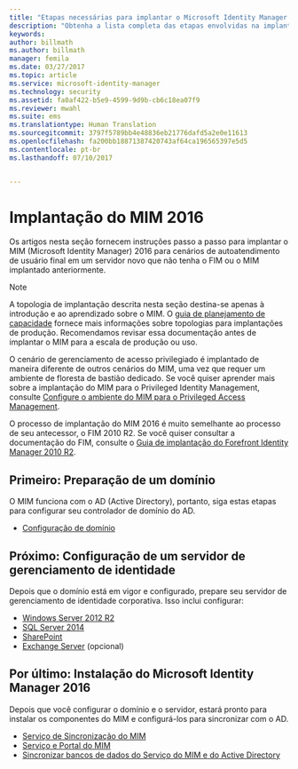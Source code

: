 ```yaml
---
title: "Etapas necessárias para implantar o Microsoft Identity Manager 2016 | Microsoft Docs"
description: "Obtenha a lista completa das etapas envolvidas na implantação do Microsoft Identity Manager 2016, da preparação do ambiente à configuração dos portais."
keywords: 
author: billmath
ms.author: billmath
manager: femila
ms.date: 03/27/2017
ms.topic: article
ms.service: microsoft-identity-manager
ms.technology: security
ms.assetid: fa0af422-b5e9-4599-9d9b-cb6c18ea07f9
ms.reviewer: mwahl
ms.suite: ems
ms.translationtype: Human Translation
ms.sourcegitcommit: 3797f5789bb4e48836eb21776dafd5a2e0e11613
ms.openlocfilehash: fa200bb18871387420743af64ca196565397e5d5
ms.contentlocale: pt-br
ms.lasthandoff: 07/10/2017


---
```


<a id="deploy-mim-2016" class="xliff"></a>
# Implantação do MIM 2016
Os artigos nesta seção fornecem instruções passo a passo para implantar o MIM (Microsoft Identity Manager) 2016 para cenários de autoatendimento de usuário final em um servidor novo que não tenha o FIM ou o MIM implantado anteriormente.

> [!NOTE]
> A topologia de implantação descrita nesta seção destina-se apenas à introdução e ao aprendizado sobre o MIM.  O [guia de planejamento de capacidade](capacity-planning-guide.md) fornece mais informações sobre topologias para implantações de produção.  Recomendamos revisar essa documentação antes de implantar o MIM para a escala de produção ou uso.

O cenário de gerenciamento de acesso privilegiado é implantado de maneira diferente de outros cenários do MIM, uma vez que requer um ambiente de floresta de bastião dedicado.  Se você quiser aprender mais sobre a implantação do MIM para o Privileged Identity Management, consulte [Configure o ambiente do MIM para o Privileged Access Management](./pam/configuring-mim-environment-for-pam.md).

O processo de implantação do MIM 2016 é muito semelhante ao processo de seu antecessor, o FIM 2010 R2. Se você quiser consultar a documentação do FIM, consulte o [Guia de implantação do Forefront Identity Manager 2010 R2](https://technet.microsoft.com/library/jj134310).

<a id="first-prepare-a-domain" class="xliff"></a>
## Primeiro: Preparação de um domínio
O MIM funciona com o AD (Active Directory), portanto, siga estas etapas para configurar seu controlador de domínio do AD.
- [Configuração de domínio](preparing-domain.md)

<a id="next-prepare-an-identity-management-server" class="xliff"></a>
## Próximo: Configuração de um servidor de gerenciamento de identidade
Depois que o domínio está em vigor e configurado, prepare seu servidor de gerenciamento de identidade corporativa. Isso inclui configurar:
- [Windows Server 2012 R2](prepare-server-ws2012r2.md)
- [SQL Server 2014](prepare-server-sql2014.md)
- [SharePoint](prepare-server-sharepoint.md)
- [Exchange Server](prepare-server-exchange.md) (opcional)

<a id="finally-install-microsoft-identity-manager-2016-components" class="xliff"></a>
## Por último: Instalação do Microsoft Identity Manager 2016
Depois que você configurar o domínio e o servidor, estará pronto para instalar os componentes do MIM e configurá-los para sincronizar com o AD.
- [Serviço de Sincronização do MIM](install-mim-sync.md)
- [Serviço e Portal do MIM](install-mim-service-portal.md)
- [Sincronizar bancos de dados do Serviço do MIM e do Active Directory](install-mim-sync-ad-service.md)

